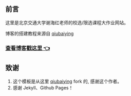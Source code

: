 ## 前言

这里是北京交通大学谢海红老师的校选/限选课程大作业网站。

博客的搭建教程来源自 [qiubaiying](https://github.com/qiubaiying/qiubaiying.github.io)


>
### [查看博客戳这里 👈](https://bjtuxiehh.github.io)

## 致谢

1. 这个模板是从这里 [qiubaiying](https://github.com/qiubaiying/qiubaiying.github.io)  fork 的, 感谢这个作者。
2. 感谢 Jekyll、Github Pages！





